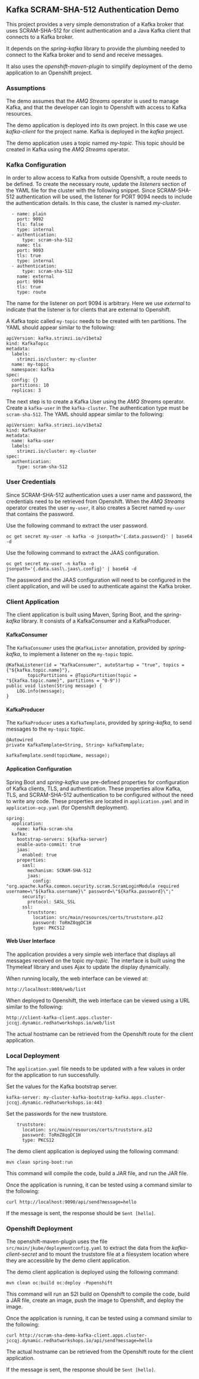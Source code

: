 ## Kafka SCRAM-SHA-512 Authentication Demo

This project provides a very simple demonstration of a Kafka broker that uses SCRAM-SHA-512 for client authentication and a Java Kafka client that connects to a Kafka broker.

It depends on the *spring-kafka* library to provide the plumbing needed to connect to the Kafka broker and to send and receive messages.

It also uses the *openshift-maven-plugin* to simplify deployment of the demo application to an Openshift project.

### Assumptions

The demo assumes that the _AMQ Streams_ operator is used to manage Kafka, and that the developer can login to Openshift with access to Kafka resources.

The demo application is deployed into its own project. In this case we use *kafka-client* for the project name. Kafka is deployed in the *kafka* project.

The demo application uses a topic named *my-topic*. This topic should be created in Kafka using the _AMQ Streams_ operator.


### Kafka Configuration

In order to allow access to Kafka from outside Openshift, a route needs to be defined. To create the necessary route, update the *listeners* section of the YAML file for the cluster with the following snippet. Since SCRAM-SHA-512 authentication will be used, the listener for PORT 9094 needs to include the authentication details. In this case, the cluster is named *my-cluster*.

      - name: plain
        port: 9092
        tls: false
        type: internal
      - authentication:
          type: scram-sha-512
        name: tls
        port: 9093
        tls: true
        type: internal
      - authentication:
          type: scram-sha-512
        name: external
        port: 9094
        tls: true
        type: route

The name for the listener on port 9094 is arbitrary. Here we use *external* to indicate that the listener is for clients that are external to Openshift.

A Kafka topic called `my-topic` needs to be created with ten partitions. The YAML should appear similar to the following:

    apiVersion: kafka.strimzi.io/v1beta2
    kind: KafkaTopic
    metadata:
      labels:
        strimzi.io/cluster: my-cluster
      name: my-topic
      namespace: kafka
    spec:
      config: {}
      partitions: 10
      replicas: 3

The next step is to create a Kafka User using the _AMQ Streams_ operator. Create a `kafka-user` in the `kafka-cluster`. The authentication type must be `scram-sha-512`. The YAML should appear similar to the following:

    apiVersion: kafka.strimzi.io/v1beta2
    kind: KafkaUser
    metadata:
      name: kafka-user
      labels:
        strimzi.io/cluster: my-cluster
    spec:
      authentication:
        type: scram-sha-512

### User Credentials

Since SCRAM-SHA-512 authentication uses a user name and password, the credentials need to be retrieved from Openshift. When the _AMQ Streams_ operator creates the user `my-user`, it also creates a Secret named `my-user` that contains the password. 

Use the following command to extract the user password.

    oc get secret my-user -n kafka -o jsonpath='{.data.password}' | base64 -d

Use the following command to extract the JAAS configuration.

    oc get secret my-user -n kafka -o jsonpath='{.data.sasl\.jaas\.config}' | base64 -d 

The password and the JAAS configuration will need to be configured in the client application, and will be used to authenticate against the Kafka broker.

### Client Application

The client application is built using Maven, Spring Boot, and the *spring-kafka* library. It consists of a KafkaConsumer and a KafkaProducer.

#### KafkaConsumer

The `KafkaConsumer` uses the `@KafkaLister` annotation, provided by *spring-kafka*, to implement a listener on the `my-topic` topic.

    @KafkaListener(id = "KafkaConsumer", autoStartup = "true", topics = {"${kafka.topic.name}"},
            topicPartitions = @TopicPartition(topic = "${kafka.topic.name}", partitions = "0-9"))
    public void listen(String message) {
        LOG.info(message);
    }

#### KafkaProducer

The `KafkaProducer` uses a `KafkaTemplate`, provided by *spring-kafka*, to send messages to the `my-topic` topic.

    @Autowired
    private KafkaTemplate<String, String> kafkaTemplate;

    kafkaTemplate.send(topicName, message);

#### Application Configuration

Spring Boot and *spring-kafka* use pre-defined properties for configuration of Kafka clients, TLS, and authentication. These properties allow Kafka,  TLS, and SCRAM-SHA-512 authentication to be configured without the need to write any code. These properties are located in `application.yaml` and in `application-ocp.yaml` (for Openshift deployment).

    spring:
      application:
        name: kafka-scram-sha
      kafka:
        bootstrap-servers: ${kafka-server}
        enable-auto-commit: true
        jaas:
          enabled: true
        properties:
          sasl:
            mechanism: SCRAM-SHA-512
            jaas:
              config: "org.apache.kafka.common.security.scram.ScramLoginModule required username=\"${kafka.username}\" password=\"${kafka.password}\";"
          security:
            protocol: SASL_SSL
          ssl:
            truststore:
              location: src/main/resources/certs/truststore.p12
              password: ToRmZ8qgDC1H
              type: PKCS12

#### Web User Interface

The application provides a very simple web interface that displays all messages received on the topic *my-topic*. The interface is built using the Thymeleaf library and uses Ajax to update the display dynamically.

When running locally, the web interface can be viewed at:

    http://localhost:8080/web/list

When deployed to Openshift, the web interface can be viewed using a URL similar to the following:

    http://client-kafka-client.apps.cluster-jccqj.dynamic.redhatworkshops.io/web/list

The actual hostname can be retrieved from the Openshift route for the client application.

### Local Deployment

The `application.yaml` file needs to be updated with a few values in order for the application to run successfully.

Set the values for the Kafka bootstrap server.

    kafka-server: my-cluster-kafka-bootstrap-kafka.apps.cluster-jccqj.dynamic.redhatworkshops.io:443

Set the passwords for the new truststore.

        truststore:
          location: src/main/resources/certs/truststore.p12
          password: ToRmZ8qgDC1H
          type: PKCS12

The demo client application is deployed using the following command:

    mvn clean spring-boot:run

This command will compile the code, build a JAR file, and run the JAR file.

Once the application is running, it can be tested using a command similar to the following:

    curl http://localhost:9090/api/send?message=hello

If the message is sent, the response should be `Sent [hello]`.

### Openshift Deployment

The openshift-maven-plugin uses the file `src/main/jkube/deploymentconfig.yaml` to extract the data from the *kafka-client-secret* and to mount the truststore file at a filesystem location where they are accessible by the demo client application.

The demo client application is deployed using the following command:

    mvn clean oc:build oc:deploy -Popenshift

This command will run an S2I build on Openshift to compile the code, build a JAR file, create an image, push the image to Openshift, and deploy the image.

Once the application is running, it can be tested using a command similar to the following:

    curl http://scram-sha-demo-kafka-client.apps.cluster-jccqj.dynamic.redhatworkshops.io/api/send?message=hello

The actual hostname can be retrieved from the Openshift route for the client application.

If the message is sent, the response should be `Sent [hello]`.

